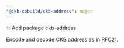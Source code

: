 ```yaml
---
"@ckb-cobuild/ckb-address": major
---
```


:sparkles: Add package ckb-address

Encode and decode CKB address as in [RFC21](https://github.com/nervosnetwork/rfcs/blob/master/rfcs/0021-ckb-address-format/0021-ckb-address-format.md).

